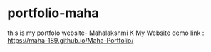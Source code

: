 # portfolio-maha
this is my portfolo website- Mahalakshmi K
My Website demo link : https://maha-189.github.io/Maha-Portfolio/
